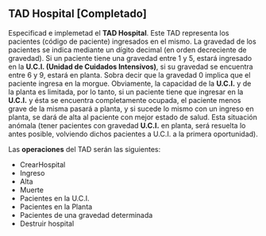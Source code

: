## TAD Hospital [Completado]
Especificad e implemetad el **TAD Hospital**. Este TAD representa los pacientes (código de paciente) ingresados en el mismo. La gravedad de los pacientes se indica mediante un dígito decimal (en orden decreciente de gravedad). Si un paciente tiene una gravedad entre 1 y 5, estará ingresado en la **U.C.I. (Unidad de Cuidados Intensivos)**, si su gravedad se encuentra entre 6 y 9, estará en planta. Sobra decir que la gravedad 0 implica que el paciente ingresa en la morgue. Obviamente, la capacidad de la **U.C.I.** y de la planta es limitada, por lo tanto, si un paciente tiene que ingresar en la **U.C.I.** y ésta se encuentra completamente ocupada, el paciente menos grave de la misma pasará a planta, y si sucede lo mismo con un ingreso en planta, se dará de alta al paciente con mejor estado de salud. Esta situación anómala (tener pacientes con gravedad **U.C.I.** en planta, será resuelta lo antes posible, volviendo dichos pacientes a U.C.I. a la primera oportunidad).

Las **operaciones** del TAD serán las siguientes:
- CrearHospital
- Ingreso
- Alta
- Muerte
- Pacientes en la U.C.I.
- Pacientes en la Planta
- Pacientes de una gravedad determinada
- Destruir hospital
